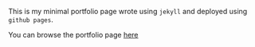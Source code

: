 This is my minimal portfolio page wrote using `jekyll` and deployed using `github pages`.

You can browse the portfolio page [here](reboreexplore.github.io)
